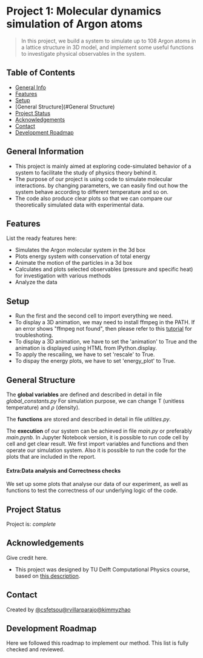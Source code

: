 # Project 1: Molecular dynamics simulation of Argon atoms
> In this project, we build a system to simulate up to 108 Argon atoms in a lattice structure in 3D model, and implement some useful functions to investigate physical observables in the system.

## Table of Contents
* [General Info](#general-information)
* [Features](#features)
* [Setup](#setup)
* [General Structure](#General Structure)
* [Project Status](#project-status)
* [Acknowledgements](#acknowledgements)
* [Contact](#contact)
* [Development Roadmap](#development-roadmap)


## General Information
- This project is mainly aimed at exploring code-simulated behavior of a system to facilitate the study of physics theory behind it.
- The purpose of our project is using code to simulate molecular interactions. by changing parameters, we can easily find out how the system behave according to different temperature and so on.
- The code also produce clear plots so that we can compare our theoretically simulated data with experimental data.


## Features
List the ready features here:
- Simulates the Argon molecular system in the 3d box
- Plots energy system with conservation of total energy
- Animate the motion of the particles in a 3d box
- Calculates and plots selected observables (pressure and specific heat) for investigation with various methods
- Analyze the data


## Setup
- Run the first and the second cell to import everything we need.
- To display a 3D animation, we may need to install ffmpeg in the PATH. If an error shows "ffmpeg not found", then please refer to this [tutorial](https://phoenixnap.com/kb/ffmpeg-windows) for troubleshoting.
- To display a 3D animation, we have to set the 'animation' to True and the animation is displayed using HTML from IPython.display.
- To apply the rescailing, we have to set 'rescale' to True.
- To dispay the energy plots, we have to set 'energy_plot' to True.


## General Structure

The **global variables** are defined and described in detail in file _global_constants.py_
For simulation purpose, we can change T (unitless temperature) and $\rho$ (density).

The **functions** are stored and described in detail in file _utilities.py_.

The **execution** of our system can be achieved in file _main.py_ or preferably _main.pynb_. In Jupyter Notebook version, it is possible to run code cell by cell and get clear result. We first import variables and functions and then operate our simulation system. Also it is possible to run the code for the plots that are included in the report. 


#### Extra:Data analysis and  Correctness checks
We set up some plots that analyse our data of our experiment, as well as functions to test the correctness of our underlying logic of the code.



## Project Status
Project is:  _complete_ 


## Acknowledgements
Give credit here.
- This project was designed by TU Delft Computational Physics course, based on [this description](https://compphys.quantumtinkerer.tudelft.nl/proj1-moldyn-description/).


## Contact
Created by [@csfetsou](https://gitlab.kwant-project.org/csfetsou)[@rvillarparajo](https://gitlab.kwant-project.org/rvillarparajo)[@kimmyzhao](https://gitlab.kwant-project.org/kimmyzhao)


## Development Roadmap
Here we followed this roadmap to implement our method. This list is fully checked and reviewed.

